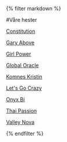 {% filter markdown %}

#Våre hester

[Constitution](http://www.travsport.no/Andre-elementer/Sok-etter-hestkusklop/Sok-etter-hest/?id=116&sokId=30081119)

[Gary Above](http://www.travsport.no/Andre-elementer/Sok-etter-hestkusklop/Sok-etter-hest/?id=116&sokId=30077965)

[Girl Power](http://www.travsport.no/Andre-elementer/Sok-etter-hestkusklop/Sok-etter-hest/?id=116&sokId=30084765)

[Global Oracle](http://www.travsport.no/Andre-elementer/Sok-etter-hestkusklop/Sok-etter-hest/?id=116&sokId=30086795)

[Komnes Kristin](http://www.travsport.no/Andre-elementer/Sok-etter-hestkusklop/Sok-etter-hest/?id=116&sokId=30082097)

[Let's Go Crazy](http://www.travsport.no/Andre-elementer/Sok-etter-hestkusklop/Sok-etter-hest/?id=116&sokId=30074037)

[Onyx Bi](http://www.travsport.no/Andre-elementer/Sok-etter-hestkusklop/Sok-etter-hest/?id=116&sokId=30086540)

[Thai Passion](http://www.travsport.no/Andre-elementer/Sok-etter-hestkusklop/Sok-etter-hest/?id=116&sokId=30052764)

[Valley Nova](http://www.travsport.no/Andre-elementer/Sok-etter-hestkusklop/Sok-etter-hest/?id=116&sokId=30099075)

{% endfilter %}
